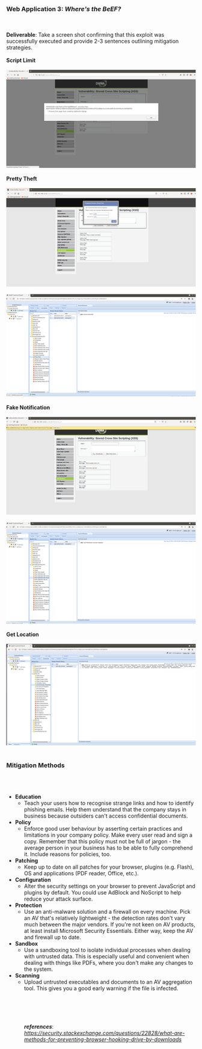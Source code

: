 ### Web Application 3: *Where's the BeEF?*
<br/><br/>
**Deliverable**: Take a screen shot confirming that this exploit was successfully executed and provide 2-3 sentences outlining mitigation strategies.
<br/><br/>
**Script Limit**
<br/><br/>
![WebApp3scriptlimit](https://github.com/kryshael/Week-15-Homework/blob/main/Assets/Screenshots/WebApp3scriptlimit.png)
<br/><br/>
**Pretty Theft**
<br/><br/>
![WebApp3prettytheft](https://github.com/kryshael/Week-15-Homework/blob/main/Assets/Screenshots/WebApp3prettytheft.png)
<br/><br/>
![WebApp3prettytheft](https://github.com/kryshael/Week-15-Homework/blob/main/Assets/Screenshots/WebApp3prettytheft1.png)
<br/><br/>
**Fake Notification**
<br/><br/>
![WebApp3prettytheft](https://github.com/kryshael/Week-15-Homework/blob/main/Assets/Screenshots/WebApp3fakenotification.png)
<br/><br/>
![WebApp3prettytheft](https://github.com/kryshael/Week-15-Homework/blob/main/Assets/Screenshots/WebApp3fakenotification1.png)
<br/><br/>
**Get Location**
<br/><br/>
![WebApp3prettytheft](https://github.com/kryshael/Week-15-Homework/blob/main/Assets/Screenshots/WebApp3geolocation.png)
<br/><br/>
### Mitigation Methods
<br/><br/>
- **Education**
  - Teach your users how to recognise strange links and how to identify phishing emails. Help them understand that the company stays in business because outsiders can't access confidential documents.
- **Policy**
  - Enforce good user behaviour by asserting certain practices and limitations in your company policy. Make every user read and sign a copy. Remember that this policy must not be full of jargon - the average person in your business has to be able to fully comprehend it. Include reasons for policies, too.
- **Patching**
  - Keep up to date on all patches for your browser, plugins (e.g. Flash), OS and applications (PDF reader, Office, etc.).
- **Configuration**
  - Alter the security settings on your browser to prevent JavaScript and plugins by default. You could use AdBlock and NoScript to help reduce your attack surface.
- **Protection**
  - Use an anti-malware solution and a firewall on every machine. Pick an AV that's relatively lightweight - the detection rates don't vary much between the major vendors. If you're not keen on AV products, at least install Microsoft Security Essentials. Either way, keep the AV and firewall up to date.
- **Sandbox**
  - Use a sandboxing tool to isolate individual processes when dealing with untrusted data. This is especially useful and convenient when dealing with things like PDFs, where you don't make any changes to the system.
- **Scanning**
  - Upload untrusted executables and documents to an AV aggregation tool. This gives you a good early warning if the file is infected.
<br/><br/><br/><br/><br/><br/>
***references***: *https://security.stackexchange.com/questions/22828/what-are-methods-for-preventing-browser-hooking-drive-by-downloads*

